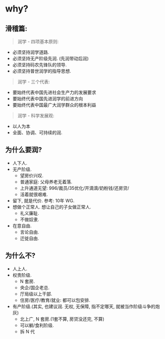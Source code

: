 
# why?


## 滑稽篇:


> 润学 - 四项基本原则:

- 必须坚持润学道路.
- 必须坚持无产阶级先润. (先润带动后润)
- 必须坚持码农先锋队的领导.
- 必须坚持普世润学的指导思想.


> 润学 - 三个代表:

- 要始终代表中国先进社会生产力的发展要求
- 要始终代表中国先进润学的前进方向
- 要始终代表中国最广大润学群众的根本利益


> 润学 - 科学发展观:

- 以人为本
- 全面、协调、可持续的润.




## 为什么要润?

- 人下人.
- 无产阶级.
    - 望房价兴叹.
    - 普通家庭: 父母养老无着落.
    - 上升通道无望: 996/裁员/35优化/开滴滴/奶粉钱/还房贷/
    - 活着就很艰难.
- 留下, 就是代价. 参考: 10年 WG.
- 想做个正常人. 想让自己的子女做正常人.
    - 礼义廉耻.
    - 不做奴隶.
- 在意自由.
    - 言论自由.
    - 迁徙自由.




## 为什么不?

- 人上人.
- 权贵阶级.
    - N 套房.
    - 央企/国企老总.
    - 厅局级以上干部.
    - 住房/医疗/教育/就业: 都可以包安排. 
- 有产阶级.(其实, 也建议润. 无权, 无保障, 指不定哪天, 就被当作阶级斗争的炮灰)
    - 北上广, N 套房.(1套不算, 房贷没还完, 不算) 
    - 可以躺/食利阶级.
    - 拆 N 代



